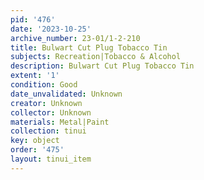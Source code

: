 ```yaml
---
pid: '476'
date: '2023-10-25'
archive_number: 23-01/1-2-210
title: Bulwart Cut Plug Tobacco Tin
subjects: Recreation|Tobacco & Alcohol
description: Bulwart Cut Plug Tobacco Tin
extent: '1'
condition: Good
date_unvalidated: Unknown
creator: Unknown
collector: Unknown
materials: Metal|Paint
collection: tinui
key: object
order: '475'
layout: tinui_item
---
```

